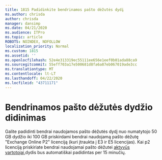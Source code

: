 ```yaml
---
title: 1815 Padidinkite bendrinamos pašto dėžutės dydį
ms.author: chrisda
author: chrisda
manager: dansimp
ms.date: 04/21/2020
ms.audience: ITPro
ms.topic: article
ROBOTS: NOINDEX, NOFOLLOW
localization_priority: Normal
ms.custom: 1815
ms.assetid: ''
ms.openlocfilehash: 52e4e313319ec55111ee656e1eef0b01ada88ca9
ms.sourcegitcommit: 55eff703a17e500681d8fa6a87eb067019ade3cc
ms.translationtype: MT
ms.contentlocale: lt-LT
ms.lasthandoff: 04/22/2020
ms.locfileid: "43711171"
---
```

# <a name="increase-the-size-of-a-shared-mailbox"></a>Bendrinamos pašto dėžutės dydžio didinimas

Galite padidinti bendrai naudojamos pašto dėžutės dydį nuo numatytojo 50 GB dydžio iki 100 GB priskirdami bendrai naudojamą pašto dėžutę "Exchange Online P2" licenciją (kuri įtraukta į E3 ir E5 licencijas). Kai p2 licenciją priskiriate bendrai naudojamai pašto dėžutei [aktyvūs vartotojai,](https://portal.office.com/adminportal/home)dydis bus automatiškai padidintas per 15 minučių.
